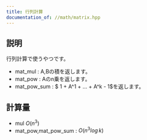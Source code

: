 ```yaml
---
title: 行列計算
documentation_of: //math/matrix.hpp
---
```


## 説明
行列計算で使うやつです。
- mat_mul : A,Bの積を返します。
- mat_pow : Aのn乗を返します。
- mat_pow_sum : $ 1 + A^1 + ... + A^k - 1$を返します。
## 計算量
- mul $O(n^3)$
- mat_pow,mat_pow_sum : $O(n^3log \,k)$
